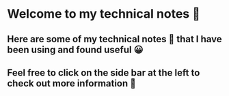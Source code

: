 # Welcome to my technical notes 👋  
 
## Here are some of my technical notes 📒 that I have been using and found useful 😀

## Feel free to click on the side bar at the left to check out more information 🔎